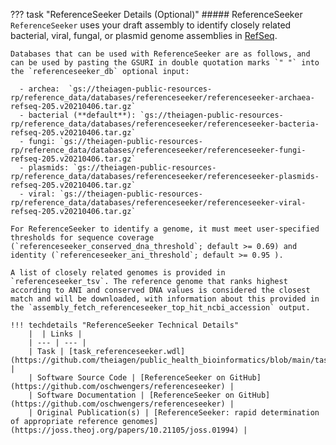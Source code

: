 ??? task "ReferenceSeeker Details (Optional)"
    ##### ReferenceSeeker
    `ReferenceSeeker` uses your draft assembly to identify closely related bacterial, viral, fungal, or plasmid genome assemblies in [RefSeq](https://www.ncbi.nlm.nih.gov/refseq/).

    Databases that can be used with ReferenceSeeker are as follows, and can be used by pasting the GSURI in double quotation marks `" "` into the `referenceseeker_db` optional input:

      - archea:  `gs://theiagen-public-resources-rp/reference_data/databases/referenceseeker/referenceseeker-archaea-refseq-205.v20210406.tar.gz`
      - bacterial (**default**): `gs://theiagen-public-resources-rp/reference_data/databases/referenceseeker/referenceseeker-bacteria-refseq-205.v20210406.tar.gz`
      - fungi: `gs://theiagen-public-resources-rp/reference_data/databases/referenceseeker/referenceseeker-fungi-refseq-205.v20210406.tar.gz`
      - plasmids: `gs://theiagen-public-resources-rp/reference_data/databases/referenceseeker/referenceseeker-plasmids-refseq-205.v20210406.tar.gz`
      - viral: `gs://theiagen-public-resources-rp/reference_data/databases/referenceseeker/referenceseeker-viral-refseq-205.v20210406.tar.gz`

    For ReferenceSeeker to identify a genome, it must meet user-specified thresholds for sequence coverage (`referenceseeker_conserved_dna_threshold`; default >= 0.69) and identity (`referenceseeker_ani_threshold`; default >= 0.95 ). 
    
    A list of closely related genomes is provided in `referenceseeker_tsv`. The reference genome that ranks highest according to ANI and conserved DNA values is considered the closest match and will be downloaded, with information about this provided in the `assembly_fetch_referenceseeker_top_hit_ncbi_accession` output.

    !!! techdetails "ReferenceSeeker Technical Details"
        |  | Links |
        | --- | --- |
        | Task | [task_referenceseeker.wdl](https://github.com/theiagen/public_health_bioinformatics/blob/main/tasks/phylogenetic_inference/utilities/task_referenceseeker.wdl) |
        | Software Source Code | [ReferenceSeeker on GitHub](https://github.com/oschwengers/referenceseeker) |
        | Software Documentation | [ReferenceSeeker on GitHub](https://github.com/oschwengers/referenceseeker) |
        | Original Publication(s) | [ReferenceSeeker: rapid determination of appropriate reference genomes](https://joss.theoj.org/papers/10.21105/joss.01994) |
